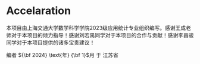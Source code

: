 # Accelaration
本项目由上海交通大学数学科学学院2023级应用统计专业组织编写。感谢王成老师对于本项目的倾力指导！感谢刘若禺同学对于本项目的合作与贡献！感谢李昌骏同学对于本项目提供的诸多宝贵建议！

编者 ${\bf 2024} \text{年} {\bf 1}$月 于 江苏省

